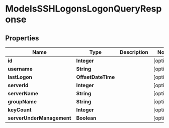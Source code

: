 

# ModelsSSHLogonsLogonQueryResponse


## Properties

| Name | Type | Description | Notes |
|------------ | ------------- | ------------- | -------------|
|**id** | **Integer** |  |  [optional] |
|**username** | **String** |  |  [optional] |
|**lastLogon** | **OffsetDateTime** |  |  [optional] |
|**serverId** | **Integer** |  |  [optional] |
|**serverName** | **String** |  |  [optional] |
|**groupName** | **String** |  |  [optional] |
|**keyCount** | **Integer** |  |  [optional] |
|**serverUnderManagement** | **Boolean** |  |  [optional] |



